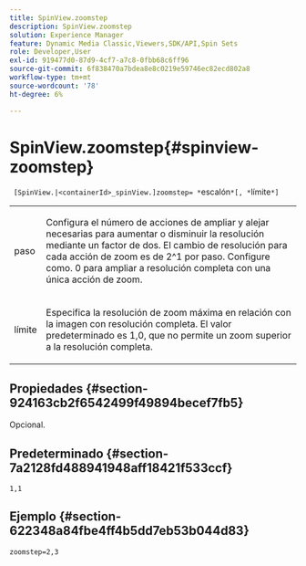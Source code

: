 ```yaml
---
title: SpinView.zoomstep
description: SpinView.zoomstep
solution: Experience Manager
feature: Dynamic Media Classic,Viewers,SDK/API,Spin Sets
role: Developer,User
exl-id: 919477d0-87d9-4cf7-a7c8-0fbb68c6ff96
source-git-commit: 6f838470a7bdea8e8c0219e59746ec82ecd802a8
workflow-type: tm+mt
source-wordcount: '78'
ht-degree: 6%

---
```


# SpinView.zoomstep{#spinview-zoomstep}

` [SpinView.|<containerId>_spinView.]zoomstep= *`escalón`*[, *`límite`*]`

<table id="table_1D425B7685D448459CD3FE8D683C813C"> 
 <tbody> 
  <tr> 
   <td colname="col1"> <p> <span class="codeph"><span class="varname"> paso</span></span> </p> </td> 
   <td colname="col2"> <p> Configura el número de acciones de ampliar y alejar necesarias para aumentar o disminuir la resolución mediante un factor de dos. El cambio de resolución para cada acción de zoom es de 2^1 por paso. Configure como. <span class="codeph"> 0</span> para ampliar a resolución completa con una única acción de zoom. </p> </td> 
  </tr> 
  <tr> 
   <td colname="col1"> <p> <span class="codeph"><span class="varname"> límite</span></span> </p> </td> 
   <td colname="col2"> <p> Especifica la resolución de zoom máxima en relación con la imagen con resolución completa. El valor predeterminado es <span class="codeph"> 1,0</span>, que no permite un zoom superior a la resolución completa. </p> </td> 
  </tr> 
 </tbody> 
</table>

## Propiedades {#section-924163cb2f6542499f49894becef7fb5}

Opcional.

## Predeterminado {#section-7a2128fd488941948aff18421f533ccf}

`1,1`

## Ejemplo {#section-622348a84fbe4ff4b5dd7eb53b044d83}

`zoomstep=2,3`
